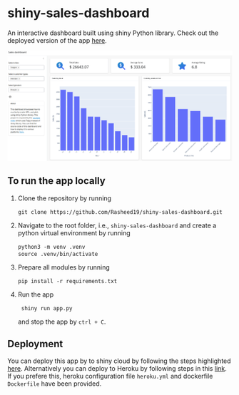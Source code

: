 # shiny-sales-dashboard
An interactive dashboard built using shiny Python library. Check out the deployed version of the app [here](https://rasheed-ibraheem.shinyapps.io/sales-dashboard1/).
 
![Dashboard UI](assets/dashboard_ui.png)

## To run the app locally
1. Clone the repository by running
    ```
    git clone https://github.com/Rasheed19/shiny-sales-dashboard.git
    ```
1. Navigate to the root folder, i.e., `shiny-sales-dashboard` and create a python virtual environment by running
    ```
    python3 -m venv .venv
    source .venv/bin/activate
    ``` 
1. Prepare all modules by running
    ```
    pip install -r requirements.txt
    ```
1. Run the app
   ```
    shiny run app.py
    ```
    and stop the app by  `ctrl + C`.

## Deployment
You can deploy this app by to shiny cloud by following the steps highlighted [here](https://shiny.posit.co/py/docs/deploy-cloud.html). Alternatively you can deploy to Heroku by following steps in this [link](https://github.com/analythium/shiny-load-balancing/blob/main/01-heroku.md). If you prefere this, heroku configuration file `heroku.yml` and dockerfile `Dockerfile` have been provided.
